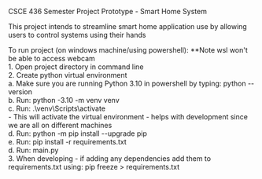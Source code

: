 CSCE 436 Semester Project Prototype - Smart Home System  

This project intends to streamline smart home application use by allowing users to control systems using their hands  

To run project (on windows machine/using powershell): **Note wsl won't be able to access webcam  
    1. Open project directory in command line  
    2. Create python virtual environment  
        a. Make sure you are running Python 3.10 in powershell by typing: python --version  
        b. Run: python -3.10 -m venv venv  
        c. Run: .\venv\Scripts\activate  
            - This will activate the virtual environment - helps with development since we are all on different machines  
        d. Run: python -m pip install --upgrade pip  
        e. Run: pip install -r requirements.txt  
        d. Run: main.py  
    3. When developing - if adding any dependencies add them to requirements.txt using: pip freeze > requirements.txt  
    
